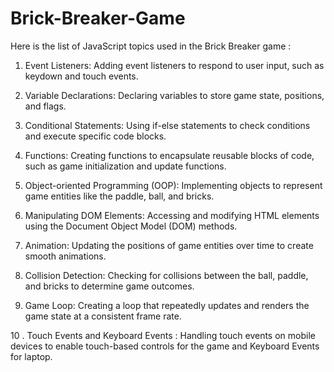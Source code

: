 ﻿# Brick-Breaker-Game

Here is the list of JavaScript topics used in the Brick Breaker game :

1. Event Listeners: Adding event listeners to respond to user input, such as keydown and touch events.

2. Variable Declarations: Declaring variables to store game state, positions, and flags.

3. Conditional Statements: Using if-else statements to check conditions and execute specific code blocks.

4. Functions: Creating functions to encapsulate reusable blocks of code, such as game initialization and update functions.

5. Object-oriented Programming (OOP): Implementing objects to represent game entities like the paddle, ball, and bricks.

6. Manipulating DOM Elements: Accessing and modifying HTML elements using the Document Object Model (DOM) methods.

7. Animation: Updating the positions of game entities over time to create smooth animations.

8. Collision Detection: Checking for collisions between the ball, paddle, and bricks to determine game outcomes.

9. Game Loop: Creating a loop that repeatedly updates and renders the game state at a consistent frame rate.

10 . Touch Events and Keyboard  Events : Handling touch events on mobile devices to enable touch-based controls for the game and  Keyboard  Events for laptop.

